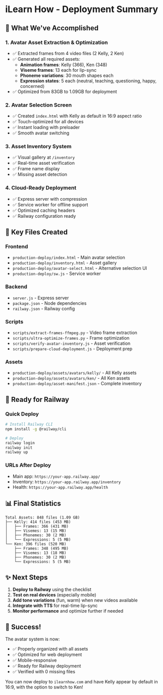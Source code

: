 # iLearn How - Deployment Summary

## 🎯 What We've Accomplished

### 1. **Avatar Asset Extraction & Optimization**
- ✅ Extracted frames from 4 video files (2 Kelly, 2 Ken)
- ✅ Generated all required assets:
  - **Animation frames**: Kelly (366), Ken (348)
  - **Viseme frames**: 13 each for lip-sync
  - **Phoneme variations**: 30 mouth shapes each
  - **Expression states**: 5 each (neutral, teaching, questioning, happy, concerned)
- ✅ Optimized from 83GB to 1.09GB for deployment

### 2. **Avatar Selection Screen**
- ✅ Created `index.html` with Kelly as default in 16:9 aspect ratio
- ✅ Touch-optimized for all devices
- ✅ Instant loading with preloader
- ✅ Smooth avatar switching

### 3. **Asset Inventory System**
- ✅ Visual gallery at `/inventory`
- ✅ Real-time asset verification
- ✅ Frame name display
- ✅ Missing asset detection

### 4. **Cloud-Ready Deployment**
- ✅ Express server with compression
- ✅ Service worker for offline support
- ✅ Optimized caching headers
- ✅ Railway configuration ready

## 📁 Key Files Created

### Frontend
- `production-deploy/index.html` - Main avatar selection
- `production-deploy/inventory.html` - Asset gallery
- `production-deploy/avatar-select.html` - Alternative selection UI
- `production-deploy/sw.js` - Service worker

### Backend
- `server.js` - Express server
- `package.json` - Node dependencies
- `railway.json` - Railway config

### Scripts
- `scripts/extract-frames-ffmpeg.py` - Video frame extraction
- `scripts/ultra-optimize-frames.py` - Frame optimization
- `scripts/verify-avatar-inventory.js` - Asset verification
- `scripts/prepare-cloud-deployment.js` - Deployment prep

### Assets
- `production-deploy/assets/avatars/kelly/` - All Kelly assets
- `production-deploy/assets/avatars/ken/` - All Ken assets
- `production-deploy/asset-manifest.json` - Complete inventory

## 🚀 Ready for Railway

### Quick Deploy
```bash
# Install Railway CLI
npm install -g @railway/cli

# Deploy
railway login
railway init
railway up
```

### URLs After Deploy
- Main app: `https://your-app.railway.app/`
- Inventory: `https://your-app.railway.app/inventory`
- Health: `https://your-app.railway.app/health`

## 📊 Final Statistics

```
Total Assets: 848 files (1.09 GB)
├── Kelly: 414 files (453 MB)
│   ├── Frames: 366 (431 MB)
│   ├── Visemes: 13 (15 MB)
│   ├── Phonemes: 30 (2 MB)
│   └── Expressions: 5 (5 MB)
└── Ken: 396 files (520 MB)
    ├── Frames: 348 (495 MB)
    ├── Visemes: 13 (18 MB)
    ├── Phonemes: 30 (2 MB)
    └── Expressions: 5 (5 MB)
```

## ✨ Next Steps

1. **Deploy to Railway** using the checklist
2. **Test on real devices** (especially mobile)
3. **Add tone variations** (fun, warm) when new videos available
4. **Integrate with TTS** for real-time lip-sync
5. **Monitor performance** and optimize further if needed

## 🎉 Success!

The avatar system is now:
- ✅ Properly organized with all assets
- ✅ Optimized for web deployment
- ✅ Mobile-responsive
- ✅ Ready for Railway deployment
- ✅ Verified with 0 missing files

You can now deploy to `ilearnhow.com` and have Kelly appear by default in 16:9, with the option to switch to Ken!
